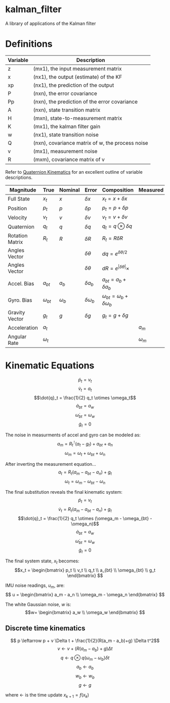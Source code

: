# kalman_filter
A library of applications of the Kalman filter

# Definitions

| Variable | Description                                 |   
| ---------|-------------------------------------------- | 
| z  |  (mx1), the input measurement matrix              |
| x  |  (nx1), the output (estimate) of the KF           | 
| xp |  (nx1), the prediction of the output              | 
| P  |  (nxn), the error covariance                      |  
| Pp |  (nxn), the prediction of the error covariance    | 
| A  |  (nxn), state transition matrix                   | 
| H  |  (mxn), state-to-measurement matrix               | 
| K  |  (mx1), the kalman filter gain                    |
| w  |  (nx1), state transition noise                    |
| Q  |  (nxn), covariance matrix of w, the process noise | 
| v  |  (mx1), measurement noise                         |  
| R  |  (mxm), covariance matrix of v                    |

Refer to [Quaternion Kinematics](https://www.iri.upc.edu/people/jsola/JoanSola/objectes/notes/kinematics.pdf) for an excellent outline of variable descriptions.

| Magnitude | True | Nominal | Error | Composition | Measured | Noise | 
| --------- |  --- | ------- | ----- | ----------- | -------- | ----- |
| Full State | $x_t$ | $x$ | $\delta x$ | $x_t = x + \delta x$ | | |
| Position   | $p_t$ | $p$ | $\delta p$ | $p_t = p + \delta p$ | | |
| Velocity | $v_t$ | $v$ | $\delta v$ | $v_t = v + \delta v$ | | |
| Quaternion | $q_t$ | $q$ | $\delta q$ | $q_t = q \otimes \delta q$ | | |
| Rotation Matrix | $R_t$ | $R$ | $\delta R$ | $R_t = R \delta R$ | | |
| Angles Vector | | | $\delta \theta$  | $dq = e^{\delta \theta/ 2}$ | | |
| Angles Vector | | | $\delta \theta$  | $dR = e^{\|{\delta \theta}\|}\times$ | | |
| Accel. Bias| $a_{bt}$ | $a_b$ | $\delta a_b$ | $a_{bt}=a_b + \delta a_b$ | | $a_w$ |
| Gyro.  Bias| $\omega_{bt}$ | $\omega_b$ | $\delta \omega_b$ | $\omega_{bt} =\omega_b + \delta \omega_b$ | | $\omega_w$ |
| Gravity Vector | $g_{t}$ | $g$ | $\delta g$ | $g_{t}=g + \delta g$ | | |
| Acceleration   | $a_t$ | | |  | $a_m$| $a_n$ |
| Angular Rate   | $\omega_t$ | | |  | $\omega_m$| $\omega_n$ |

# Kinematic Equations
$$\dot{p}_t = v_t$$
$$\dot{v}_t = a_t$$
$$\dot{q}_t = \frac{1}{2} q_t \otimes \omega_t$$
$$\dot{a}_{bt} = a_w$$
$$\dot{\omega}_{bt} = \omega_w$$
$$\dot{g}_t = 0$$

The noise in measurments of accel and gyro can be modeled as:
$$ a_m = R^{\intercal}_{t}(a_t - g_t) + a_{bt} + a_n$$
$$ \omega_m = \omega_t + \omega_{bt} + \omega_n$$

After inverting the measurement equation...
$$ a_t = R_t(a_m - a_{bt} - a_n) + g_t$$
$$ \omega_t = \omega_m - \omega_{bt} - \omega_n$$

The final substitution reveals the final kinematic system:
$$\dot{p}_t = v_t$$
$$\dot{v}_t = R_t(a_m - a_{bt} - a_n) + g_t$$
$$\dot{q}_t = \frac{1}{2} q_t \otimes (\omega_m - \omega_{bt} - \omega_n)$$
$$\dot{a}_{bt} = a_w$$
$$\dot{\omega}_{bt} = \omega_w$$
$$\dot{g}_t = 0$$

The final system state, $x_t$ becomes:
$$x_t = 
\begin{bmatrix}
p_t \\
v_t \\
q_t \\
a_{bt} \\
\omega_{bt} \\
g_t 
\end{bmatrix}
$$

IMU noise readings, $u_m$, are:
$$ u = 
\begin{bmatrix}
a_m - a_n \\
\omega_m - \omega_n
\end{bmatrix}
$$

The white Gaussian noise, $w$ is:
$$w=
\begin{bmatrix}
a_w \\
\omega_w
\end{bmatrix}
$$

## Discrete time kinematics

$$ p \leftarrow p + v \Delta t + \frac{1}{2}(R(a_m - a_b)+g) \Delta t^2$$
$$ v \leftarrow v + (R(a_m - a_b)+g) \Delta t$$
$$ q \leftarrow q \otimes q{(\omega_m - \omega_b)\delta t}$$
$$ a_b \leftarrow a_b$$
$$ w_b \leftarrow w_b$$
$$ g   \leftarrow g$$

where $\leftarrow$ is the time update $x_{k+1} = f(x_k)$


